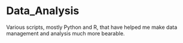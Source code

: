 # Data_Analysis
Various scripts, mostly Python and R, that have helped me make data management and analysis much more bearable.
